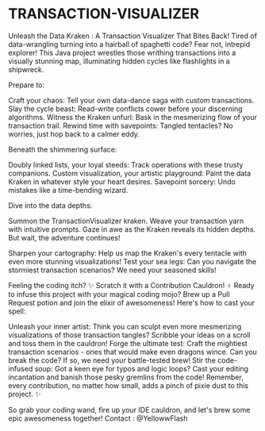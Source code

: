 # TRANSACTION-VISUALIZER
Unleash the Data Kraken : A Transaction Visualizer That Bites Back!
Tired of data-wrangling turning into a hairball of spaghetti code? Fear not, intrepid explorer! This Java project wrestles those writhing transactions into a visually stunning map, illuminating hidden cycles like flashlights in a shipwreck.

Prepare to:

Craft your chaos: Tell your own data-dance saga with custom transactions.
Slay the cycle beast: Read-write conflicts cower before your discerning algorithms.
Witness the Kraken unfurl: Bask in the mesmerizing flow of your transaction trail.
Rewind time with savepoints: Tangled tentacles? No worries, just hop back to a calmer eddy.

Beneath the shimmering surface:

Doubly linked lists, your loyal steeds: Track operations with these trusty companions.
Custom visualization, your artistic playground: Paint the data Kraken in whatever style your heart desires.
Savepoint sorcery: Undo mistakes like a time-bending wizard.

Dive into the data depths:

Summon the TransactionVisualizer kraken.
Weave your transaction yarn with intuitive prompts.
Gaze in awe as the Kraken reveals its hidden depths.
But wait, the adventure continues!

Sharpen your cartography: Help us map the Kraken's every tentacle with even more stunning visualizations!
Test your sea legs: Can you navigate the stormiest transaction scenarios? We need your seasoned skills!


Feeling the coding itch? ✨ Scratch it with a Contribution Cauldron! ‍♀️
Ready to infuse this project with your magical coding mojo? Brew up a Pull Request potion and join the elixir of awesomeness! Here's how to cast your spell:

Unleash your inner artist: Think you can sculpt even more mesmerizing visualizations of those transaction tangles? Scribble your ideas on a scroll and toss them in the cauldron!
Forge the ultimate test: Craft the mightiest transaction scenarios - ones that would make even dragons wince. Can you break the code? If so, we need your battle-tested brew!
Stir the code-infused soup: Got a keen eye for typos and logic loops? Cast your editing incantation and banish those pesky gremlins from the code!
Remember, every contribution, no matter how small, adds a pinch of pixie dust to this project. ✨

So grab your coding wand, fire up your IDE cauldron, and let's brew some epic awesomeness together!
Contact : @YellowwFlash
